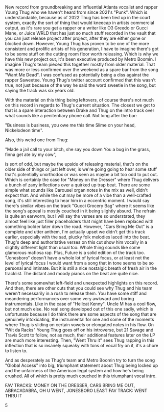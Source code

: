 New record from groundbreaking and influential Atlanta vocalist and rapper Young Thug who we haven't heard from since 2021's "Punk". Which is understandable, because as of 2022 Thug has been tied up in the court system, exactly the sort of thing that would kneecap in artists commercial output, as it's rare you get a rapper or a writer like O3 Greedo or Gucci Mane, or Juice WRLD that has just so much stuff recorded in the vault that you can just release project after project, after they are either gone or blocked down. However, Young Thug has proven to be one of the more consistent and prolific artists of his generation, I have to imagine there's got to be some stuff on the cutting room floor worth releasing. Which is why we have this new project out, it's been executive produced by Metro Boomin. I imagine Thug's team pieced this together mostly from older material. That was more or less confirmed over the weekend as a spare bar from the song "Want Me Dead". I was confused as potentially being a diss against the rapper Saweetee. Young Thug's twitter account confirmed that this wasn't true, not just because of the way he said the word sweetie in the song, but saying the track was six years old.

With the material on this thing being leftovers, of course there's not much on this record in regards to Thug's current situation. The closest we get to that is a spare interaction between Drake and Thug on the intro track over what sounds like a penitentiary phone call. Not long after the bar:

"Business is business, you owe me this time
Slime on your head, Nickelodeon time".

Also, this weird one from Thug:

"Made a jail call to your bitch, she say you down
You a bug in the grass, finna get ate by my cow",

is sort of odd, but maybe the upside of releasing material, that's on the older side of things or just left over, is we're going going to hear some stuff that's potentially unorthodox or was seen as maybe a bit too odd to put out. Which is certainly the case for "Money on the Dresser" where Thug delivers a bunch of zany inflections over a quirked up trap beat. There are some simple what sounds like Carousel organ notes in the mix as well, didn't expect that. And while the cut may be more of a vibe than a well-crafted song, it's still interesting to hear him in a eccentric moment. I would say there's similar vibes on the track "Gucci Grocery Bag" where it seems like the song's appeal is mostly couched in it being slightly absurd. The refrain is quite an earworm, but I will say the verses are so understated, they almost feel like just filler placeholders that might have been replaced with something bolder later down the road. However, "Cars Bring Me Out" is a complete and utter anthem, I'm actually upset we didn't get this track earlier, especially with the sad, plucky folk melodies laced into the beat. Thug's deep and authoritative verses on this cut show him vocally in a slightly different light than usual too. Whole thing sounds like some glamorous mafiosa rap. Plus, Future is a solid edition of the track too. "Jonesboro" doesn't have a whole lot of lyrical focus, or at least not the level of lyrical focus I would want from a song that in tone seems to be so personal and intimate. But it is still a nice nostalgic breath of fresh air in the tracklist. The distant and moody pianos on the beat are quite nice.

There's some somewhat left-field and unexpected highlights on this record. And then, there are other cuts that you could see why Thug and his team weren't necessarily in a rush to release them. You have some stiff and meandering performances over some very awkward and boring instrumentals. Like in the case of "Hellcat Kenny". Uncle M has a cool flow, but not much else. No real song developed out of this one sadly, which is unfortunate because I do think there are some aspects of the song that are genuinely intoxicating, the instrumental for one and some of the moments where Thug is sliding on certain vowels or elongated notes in his flow. On "Wit da Racks" Young Thug goes off on his introverse, but 21 Savage and Travis Scott to follow, not as much, their additional features later on the LP are much more interesting. Then, "Went Thru it" sees Thug rapping in this inflection that is so insanely squeaky with tons of vocal fry on it, it's a chore to listen to.

And as desperately as Thug's team and Metro Boomin try to turn the song "Global Access" into big, triumphant statement about Thug being locked up and the unfairness of the American legal system and how he's being crushed. All of which is pretty much couched in this triumphant vocal intro.

FAV TRACKS: MONEY ON THE DRESSER, CARS BRING ME OUT, ABRACADABRA, OH U WENT, JONESBORO
LEAST FAV TRACK: WENT THRU IT

5
